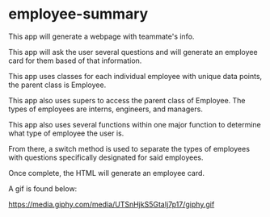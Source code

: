 # employee-summary
This app will generate a webpage with teammate's info.

This app will ask the user several questions and will generate an employee card for them based of that information.

This app uses classes for each individual employee with unique data points, the parent class is Employee.

This app also uses supers to access the parent class of Employee. The types of employees are interns, engineers, and managers.

This app also uses several functions within one major function to determine what type of employee the user is.

From there, a switch method is used to separate the types of employees with questions specifically designated for said employees.

Once complete, the HTML will generate an employee card.

A gif is found below:

https://media.giphy.com/media/UTSnHjkS5GtaIj7p17/giphy.gif